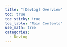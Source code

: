```yaml
---
title: "[DevLog] Overview"
toc: true
toc_sticky: true
toc_lable: "Main Contents"
use_math: true
categories:
  - DevLog
---
```

